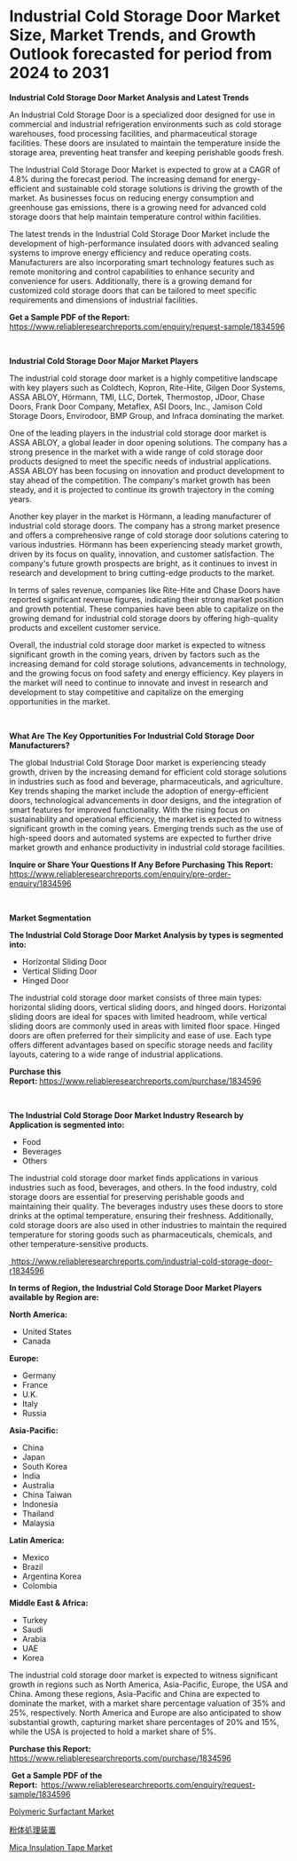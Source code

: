 <p><h1>Industrial Cold Storage Door Market Size, Market Trends, and Growth Outlook forecasted for period from 2024 to 2031</h1></p><p><strong>Industrial Cold Storage Door Market Analysis and Latest Trends</strong></p>
<p><p>An Industrial Cold Storage Door is a specialized door designed for use in commercial and industrial refrigeration environments such as cold storage warehouses, food processing facilities, and pharmaceutical storage facilities. These doors are insulated to maintain the temperature inside the storage area, preventing heat transfer and keeping perishable goods fresh.</p><p>The Industrial Cold Storage Door Market is expected to grow at a CAGR of 4.8% during the forecast period. The increasing demand for energy-efficient and sustainable cold storage solutions is driving the growth of the market. As businesses focus on reducing energy consumption and greenhouse gas emissions, there is a growing need for advanced cold storage doors that help maintain temperature control within facilities.</p><p>The latest trends in the Industrial Cold Storage Door Market include the development of high-performance insulated doors with advanced sealing systems to improve energy efficiency and reduce operating costs. Manufacturers are also incorporating smart technology features such as remote monitoring and control capabilities to enhance security and convenience for users. Additionally, there is a growing demand for customized cold storage doors that can be tailored to meet specific requirements and dimensions of industrial facilities.</p></p>
<p><strong>Get a Sample PDF of the Report:&nbsp;</strong> <a href="https://www.reliableresearchreports.com/enquiry/request-sample/1834596">https://www.reliableresearchreports.com/enquiry/request-sample/1834596</a></p>
<p>&nbsp;</p>
<p><strong>Industrial Cold Storage Door Major Market Players</strong></p>
<p><p>The industrial cold storage door market is a highly competitive landscape with key players such as Coldtech, Kopron, Rite-Hite, Gilgen Door Systems, ASSA ABLOY, Hörmann, TMI, LLC, Dortek, Thermostop, JDoor, Chase Doors, Frank Door Company, Metaflex, ASI Doors, Inc., Jamison Cold Storage Doors, Envirodoor, BMP Group, and Infraca dominating the market.</p><p>One of the leading players in the industrial cold storage door market is ASSA ABLOY, a global leader in door opening solutions. The company has a strong presence in the market with a wide range of cold storage door products designed to meet the specific needs of industrial applications. ASSA ABLOY has been focusing on innovation and product development to stay ahead of the competition. The company's market growth has been steady, and it is projected to continue its growth trajectory in the coming years.</p><p>Another key player in the market is Hörmann, a leading manufacturer of industrial cold storage doors. The company has a strong market presence and offers a comprehensive range of cold storage door solutions catering to various industries. Hörmann has been experiencing steady market growth, driven by its focus on quality, innovation, and customer satisfaction. The company's future growth prospects are bright, as it continues to invest in research and development to bring cutting-edge products to the market.</p><p>In terms of sales revenue, companies like Rite-Hite and Chase Doors have reported significant revenue figures, indicating their strong market position and growth potential. These companies have been able to capitalize on the growing demand for industrial cold storage doors by offering high-quality products and excellent customer service.</p><p>Overall, the industrial cold storage door market is expected to witness significant growth in the coming years, driven by factors such as the increasing demand for cold storage solutions, advancements in technology, and the growing focus on food safety and energy efficiency. Key players in the market will need to continue to innovate and invest in research and development to stay competitive and capitalize on the emerging opportunities in the market.</p></p>
<p>&nbsp;</p>
<p><strong>What Are The Key Opportunities For Industrial Cold Storage Door Manufacturers?</strong></p>
<p><p>The global Industrial Cold Storage Door market is experiencing steady growth, driven by the increasing demand for efficient cold storage solutions in industries such as food and beverage, pharmaceuticals, and agriculture. Key trends shaping the market include the adoption of energy-efficient doors, technological advancements in door designs, and the integration of smart features for improved functionality. With the rising focus on sustainability and operational efficiency, the market is expected to witness significant growth in the coming years. Emerging trends such as the use of high-speed doors and automated systems are expected to further drive market growth and enhance productivity in industrial cold storage facilities.</p></p>
<p><strong>Inquire or Share Your Questions If Any Before Purchasing This Report:</strong> <a href="https://www.reliableresearchreports.com/enquiry/pre-order-enquiry/1834596">https://www.reliableresearchreports.com/enquiry/pre-order-enquiry/1834596</a></p>
<p>&nbsp;</p>
<p><strong>Market Segmentation</strong></p>
<p><strong>The Industrial Cold Storage Door Market Analysis by types is segmented into:</strong></p>
<p><ul><li>Horizontal Sliding Door</li><li>Vertical Sliding Door</li><li>Hinged Door</li></ul></p>
<p><p>The industrial cold storage door market consists of three main types: horizontal sliding doors, vertical sliding doors, and hinged doors. Horizontal sliding doors are ideal for spaces with limited headroom, while vertical sliding doors are commonly used in areas with limited floor space. Hinged doors are often preferred for their simplicity and ease of use. Each type offers different advantages based on specific storage needs and facility layouts, catering to a wide range of industrial applications.</p></p>
<p><strong>Purchase this Report:&nbsp;</strong><a href="https://www.reliableresearchreports.com/purchase/1834596">https://www.reliableresearchreports.com/purchase/1834596</a></p>
<p>&nbsp;</p>
<p><strong>The Industrial Cold Storage Door Market Industry Research by Application is segmented into:</strong></p>
<p><ul><li>Food</li><li>Beverages</li><li>Others</li></ul></p>
<p><p>The industrial cold storage door market finds applications in various industries such as food, beverages, and others. In the food industry, cold storage doors are essential for preserving perishable goods and maintaining their quality. The beverages industry uses these doors to store drinks at the optimal temperature, ensuring their freshness. Additionally, cold storage doors are also used in other industries to maintain the required temperature for storing goods such as pharmaceuticals, chemicals, and other temperature-sensitive products.</p></p>
<p><a href="https://www.reliableresearchreports.com/industrial-cold-storage-door-r1834596">&nbsp;https://www.reliableresearchreports.com/industrial-cold-storage-door-r1834596</a></p>
<p><strong>In terms of Region, the Industrial Cold Storage Door Market Players available by Region are:</strong></p>
<p>
    <p> <strong> North America: </strong>
        <ul>
            <li>United States</li>
            <li>Canada</li>
        </ul>
        </p> 
    <p> <strong> Europe: </strong>
        <ul>
            <li>Germany</li>
            <li>France</li>
            <li>U.K.</li>
            <li>Italy</li>
            <li>Russia</li>
        </ul>
        </p> 
    <p> <strong> Asia-Pacific: </strong>
        <ul>
            <li>China</li>
            <li>Japan</li>
            <li>South Korea</li>
            <li>India</li>
            <li>Australia</li>
            <li>China Taiwan</li>
            <li>Indonesia</li>
            <li>Thailand</li>
            <li>Malaysia</li>
        </ul>
        </p> 
    <p> <strong> Latin America: </strong>
        <ul>
            <li>Mexico</li>
            <li>Brazil</li>
            <li>Argentina Korea</li>
            <li>Colombia</li>
        </ul>
        </p> 
    <p> <strong> Middle East & Africa: </strong>
        <ul>
            <li>Turkey</li>
            <li>Saudi</li>
            <li>Arabia</li>
            <li>UAE</li>
            <li>Korea</li>
        </ul>
    </p>
    </p>
<p><p>The industrial cold storage door market is expected to witness significant growth in regions such as North America, Asia-Pacific, Europe, the USA and China. Among these regions, Asia-Pacific and China are expected to dominate the market, with a market share percentage valuation of 35% and 25%, respectively. North America and Europe are also anticipated to show substantial growth, capturing market share percentages of 20% and 15%, while the USA is projected to hold a market share of 5%.</p></p>
<p><strong>Purchase this Report: </strong><a href="https://www.reliableresearchreports.com/purchase/1834596">https://www.reliableresearchreports.com/purchase/1834596</a></p>
<p>&nbsp;<strong>Get a Sample PDF of the Report:&nbsp;&nbsp;</strong><a href="https://www.reliableresearchreports.com/enquiry/request-sample/1834596">https://www.reliableresearchreports.com/enquiry/request-sample/1834596</a></p>
<p><strong></strong></p>
<p><p><a href="https://issuu.com/reportprime-2/docs/polymeric-surfactant-market-size-2030.pptx">Polymeric Surfactant Market</a></p><p><a href="https://github.com/pepo3k/Market-Research-Report-List-1/blob/main/212113642360.md">粉体処理装置</a></p><p><a href="https://automatic-knee-4c7.notion.site/Mica-Insulation-Tape-Market-Size-and-Market-Trends-Complete-Industry-Overview-2024-to-2031-ee634c3a1ea5467a86cf5b22b9fdbf25">Mica Insulation Tape Market</a></p></p>